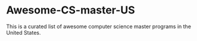 # Awesome-CS-master-US
This is a curated list of awesome computer science master programs in the United States. 
